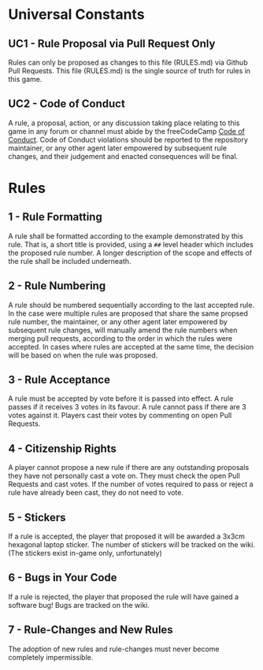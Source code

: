 # Universal Constants

## UC1 - Rule Proposal via Pull Request Only
Rules can only be proposed as changes to this file (RULES.md) via Github Pull Requests. This file (RULES.md) is the single source of truth for rules in this game.

## UC2 - Code of Conduct
A rule, a proposal, action, or any discussion taking place relating to this game in any forum or channel must abide by the freeCodeCamp [Code of Conduct](https://freecodecamp.org/code-of-conduct).
Code of Conduct violations should be reported to the repository maintainer, or any other agent later empowered by subsequent rule changes, and their judgement and enacted consequences will be final.

# Rules

## 1 - Rule Formatting
A rule shall be formatted according to the example demonstrated by this rule. That is, a short title is provided, using a `##` level header which includes the proposed rule number.
A longer description of the scope and effects of the rule shall be included underneath.

## 2 - Rule Numbering
A rule should be numbered sequentially according to the last accepted rule. 
In the case were multiple rules are proposed that share the same propsed rule number, the maintainer, or any other agent later empowered by subsequent rule changes, will manually amend the rule numbers when merging pull requests, according to the order in which the rules were accepted.
In cases where rules are accepted at the same time, the decision will be based on when the rule was proposed.

## 3 - Rule Acceptance
A rule must be accepted by vote before it is passed into effect. A rule passes if it receives 3 votes in its favour. A rule cannot pass if there are 3 votes against it.
Players cast their votes by commenting on open Pull Requests. 

## 4 - Citizenship Rights
A player cannot propose a new rule if there are any outstanding proposals they have not personally cast a vote on. They must check the open Pull Requests and cast votes. If the number of votes required to pass or reject a rule have already been cast, they do not need to vote.

## 5 - Stickers
If a rule is accepted, the player that proposed it will be awarded a 3x3cm hexagonal laptop sticker.
The number of stickers will be tracked on the wiki.
(The stickers exist in-game only, unfortunately)

## 6 - Bugs in Your Code
If a rule is rejected, the player that proposed the rule will have gained a software bug!
Bugs are tracked on the wiki.

## 7 - Rule-Changes and New Rules
The adoption of new rules and rule-changes must never become completely impermissible.

